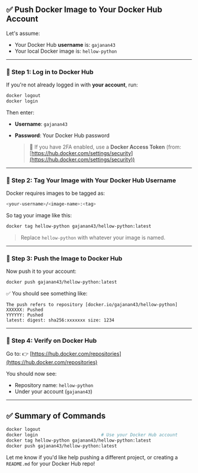 ## ✅ Push Docker Image to Your Docker Hub Account

Let's assume:

* Your Docker Hub **username** is: `gajanan43`
* Your local Docker image is: `hellow-python`

---

### 🔹 Step 1: Log in to Docker Hub

If you're not already logged in with **your account**, run:

```bash
docker logout
docker login
```

Then enter:

* **Username**: `gajanan43`
* **Password**: Your Docker Hub password

  > 🔐 If you have 2FA enabled, use a **Docker Access Token** (from: [https://hub.docker.com/settings/security](https://hub.docker.com/settings/security))

---

### 🔹 Step 2: Tag Your Image with Your Docker Hub Username

Docker requires images to be tagged as:

```bash
<your-username>/<image-name>:<tag>
```

So tag your image like this:

```bash
docker tag hellow-python gajanan43/hellow-python:latest
```

> Replace `hellow-python` with whatever your image is named.

---

### 🔹 Step 3: Push the Image to Docker Hub

Now push it to your account:

```bash
docker push gajanan43/hellow-python:latest
```

✅ You should see something like:

```
The push refers to repository [docker.io/gajanan43/hellow-python]
XXXXXX: Pushed
YYYYYY: Pushed
latest: digest: sha256:xxxxxxx size: 1234
```

---

### 🔹 Step 4: Verify on Docker Hub

Go to:
👉 [https://hub.docker.com/repositories](https://hub.docker.com/repositories)

You should now see:

* Repository name: `hellow-python`
* Under your account (`gajanan43`)

---

## ✅ Summary of Commands

```bash
docker logout
docker login                        # Use your Docker Hub account
docker tag hellow-python gajanan43/hellow-python:latest
docker push gajanan43/hellow-python:latest
```

Let me know if you'd like help pushing a different project, or creating a `README.md` for your Docker Hub repo!

